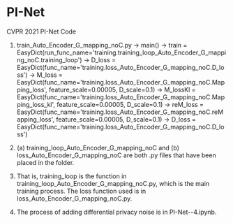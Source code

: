 # PI-Net
CVPR 2021 PI-Net Code

1. train_Auto_Encoder_G_mapping_noC.py
    -> main()
    -> train         = EasyDict(run_func_name='training.training_loop_Auto_Encoder_G_mapping_noC.training_loop')
    -> D_loss        = EasyDict(func_name='training.loss_Auto_Encoder_G_mapping_noC.D_loss')
    -> M_loss        = EasyDict(func_name='training.loss_Auto_Encoder_G_mapping_noC.Mapping_loss', feature_scale=0.00005, D_scale=0.1)
    -> M_lossKl      = EasyDict(func_name='training.loss_Auto_Encoder_G_mapping_noC.Mapping_loss_kl', feature_scale=0.00005, D_scale=0.1)
    -> reM_loss      = EasyDict(func_name='training.loss_Auto_Encoder_G_mapping_noC.reMapping_loss', feature_scale=0.00005, D_scale=0.1)
    -> D_loss        = EasyDict(func_name='training.loss_Auto_Encoder_G_mapping_noC.D_loss')

2. (a) training_loop_Auto_Encoder_G_mapping_noC and (b) loss_Auto_Encoder_G_mapping_noC are both .py files that have been placed in the folder. 

3. That is, training_loop is the function in training_loop_Auto_Encoder_G_mapping_noC.py, which is the main training process.  The loss function used is in loss_Auto_Encoder_G_mapping_noC.py.

4. The process of adding differential privacy noise is in PI-Net--4.ipynb.
